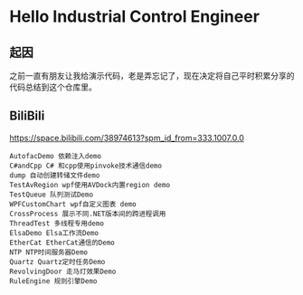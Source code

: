 #  Hello Industrial Control Engineer

## 起因

之前一直有朋友让我给演示代码，老是弄忘记了，现在决定将自己平时积累分享的代码总结到这个仓库里。


## BiliBili
<https://space.bilibili.com/38974613?spm_id_from=333.1007.0.0>

```
AutofacDemo 依赖注入demo
C#andCpp C# 和cpp使用pinvoke技术通信demo
dump 自动创建转储文件demo
TestAvRegion wpf使用AVDock内置region demo
TestQueue 队列测试Demo
WPFCustomChart wpf自定义图表 demo
CrossProcess 展示不同.NET版本间的跨进程调用
ThreadTest 多线程专用demo
ElsaDemo Elsa工作流Demo
EtherCat EtherCat通信的Demo
NTP NTP时间服务器Demo
Quartz Quartz定时任务Demo
RevolvingDoor 走马灯效果Demo
RuleEngine 规则引擎Demo

```
